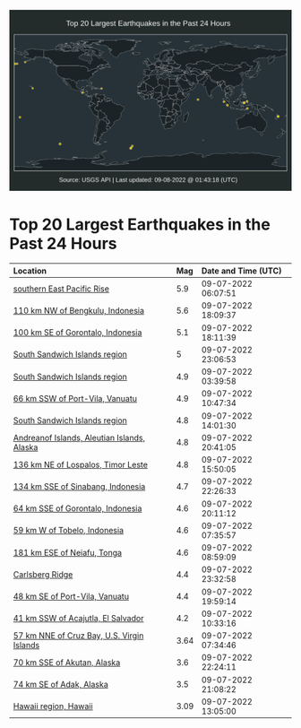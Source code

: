 ![Map](./map.png)

# Top 20 Largest Earthquakes in the Past 24 Hours

| Location | Mag | Date and Time (UTC) |
|:---|:---|:---|
| [southern East Pacific Rise](https://earthquake.usgs.gov/earthquakes/eventpage/us7000i5xu) | 5.9 | 09-07-2022 06:07:51 |
| [110 km NW of Bengkulu, Indonesia](https://earthquake.usgs.gov/earthquakes/eventpage/us6000ihx6) | 5.6 | 09-07-2022 18:09:37 |
| [100 km SE of Gorontalo, Indonesia](https://earthquake.usgs.gov/earthquakes/eventpage/us6000ihx9) | 5.1 | 09-07-2022 18:11:39 |
| [South Sandwich Islands region](https://earthquake.usgs.gov/earthquakes/eventpage/us6000ihzz) | 5 | 09-07-2022 23:06:53 |
| [South Sandwich Islands region](https://earthquake.usgs.gov/earthquakes/eventpage/us7000i5wu) | 4.9 | 09-07-2022 03:39:58 |
| [66 km SSW of Port-Vila, Vanuatu](https://earthquake.usgs.gov/earthquakes/eventpage/us7000i5z0) | 4.9 | 09-07-2022 10:47:34 |
| [South Sandwich Islands region](https://earthquake.usgs.gov/earthquakes/eventpage/us7000i5zx) | 4.8 | 09-07-2022 14:01:30 |
| [Andreanof Islands, Aleutian Islands, Alaska](https://earthquake.usgs.gov/earthquakes/eventpage/us6000ihz6) | 4.8 | 09-07-2022 20:41:05 |
| [136 km NE of Lospalos, Timor Leste](https://earthquake.usgs.gov/earthquakes/eventpage/us7000i61x) | 4.8 | 09-07-2022 15:50:05 |
| [134 km SSE of Sinabang, Indonesia](https://earthquake.usgs.gov/earthquakes/eventpage/us6000ihzq) | 4.7 | 09-07-2022 22:26:33 |
| [64 km SSE of Gorontalo, Indonesia](https://earthquake.usgs.gov/earthquakes/eventpage/us6000ihz2) | 4.6 | 09-07-2022 20:11:12 |
| [59 km W of Tobelo, Indonesia](https://earthquake.usgs.gov/earthquakes/eventpage/us7000i5y8) | 4.6 | 09-07-2022 07:35:57 |
| [181 km ESE of Neiafu, Tonga](https://earthquake.usgs.gov/earthquakes/eventpage/us7000i5yk) | 4.6 | 09-07-2022 08:59:09 |
| [Carlsberg Ridge](https://earthquake.usgs.gov/earthquakes/eventpage/us6000ii08) | 4.4 | 09-07-2022 23:32:58 |
| [48 km SE of Port-Vila, Vanuatu](https://earthquake.usgs.gov/earthquakes/eventpage/us6000ihyy) | 4.4 | 09-07-2022 19:59:14 |
| [41 km SSW of Acajutla, El Salvador](https://earthquake.usgs.gov/earthquakes/eventpage/us7000i5yy) | 4.2 | 09-07-2022 10:33:16 |
| [57 km NNE of Cruz Bay, U.S. Virgin Islands](https://earthquake.usgs.gov/earthquakes/eventpage/pr2022250000) | 3.64 | 09-07-2022 07:34:46 |
| [70 km SSE of Akutan, Alaska](https://earthquake.usgs.gov/earthquakes/eventpage/us6000ihzp) | 3.6 | 09-07-2022 22:24:11 |
| [74 km SE of Adak, Alaska](https://earthquake.usgs.gov/earthquakes/eventpage/ak022bhswmfu) | 3.5 | 09-07-2022 21:08:22 |
| [Hawaii region, Hawaii](https://earthquake.usgs.gov/earthquakes/eventpage/hv73133512) | 3.09 | 09-07-2022 13:05:00 |
